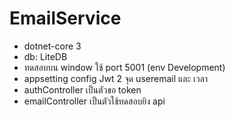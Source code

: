 # EmailService
- dotnet-core 3
- db: LiteDB
- ทดสอบบน window ใช้ port 5001 (env Development)
- appsetting config Jwt 2 จุด useremail และ เวลา
- authController  เป็นตัวขอ token
- emailController เป็นตัวใช้ทดสอบยิง api
